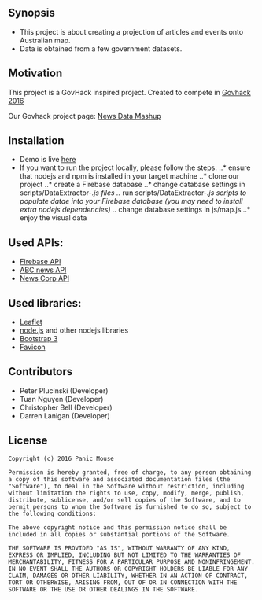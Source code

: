 ## Synopsis

* This project is about creating a projection of articles and events onto Australian map.
* Data is obtained from a few government datasets.

## Motivation

This project is a GovHack inspired project. Created to compete in [Govhack 2016](https://www.govhack.org/ "Govhack 2016")

Our Govhack project page: [News Data Mashup](https://2016.hackerspace.govhack.org/content/news-data-mashup)

## Installation
* Demo is live [here](https://peterplucinski.github.io/news-data-map/)
* If you want to run the project locally, please follow the steps:
..* ensure that nodejs and npm is installed in your target machine
..* clone our project
..* create a Firebase database
..* change database settings in scripts/DataExtractor-*.js files
..* run scripts/DataExtractor-*.js scripts to populate datae into your Firebase database (you may need to install extra nodejs dependencies)
..* change database settings in js/map.js
..* enjoy the visual data

## Used APIs:
* [Firebase API](https://firebase.google.com/)
* [ABC news API](https://developers.digital.abc.net.au/2016/07/28/the-abc-gateway-api-and-govhack/)
* [News Corp API](http://portal.govhack.org/datasets/2016/australia/newscorp/news-corp-content-api-%28capi%29-sa.html)

## Used libraries:
* [Leaflet](http://leafletjs.com/)
* [node.js](https://nodejs.org/en/) and other nodejs libraries
* [Bootstrap 3](http://getbootstrap.com/)
* [Favicon](http://www.favicon-generator.org/)

## Contributors
* Peter Plucinski (Developer)
* Tuan Nguyen (Developer)
* Christopher Bell (Developer)
* Darren Lanigan (Developer)


## License
    Copyright (c) 2016 Panic Mouse

    Permission is hereby granted, free of charge, to any person obtaining a copy of this software and associated documentation files (the "Software"), to deal in the Software without restriction, including without limitation the rights to use, copy, modify, merge, publish, distribute, sublicense, and/or sell copies of the Software, and to permit persons to whom the Software is furnished to do so, subject to the following conditions:

    The above copyright notice and this permission notice shall be included in all copies or substantial portions of the Software.

    THE SOFTWARE IS PROVIDED "AS IS", WITHOUT WARRANTY OF ANY KIND, EXPRESS OR IMPLIED, INCLUDING BUT NOT LIMITED TO THE WARRANTIES OF MERCHANTABILITY, FITNESS FOR A PARTICULAR PURPOSE AND NONINFRINGEMENT. IN NO EVENT SHALL THE AUTHORS OR COPYRIGHT HOLDERS BE LIABLE FOR ANY CLAIM, DAMAGES OR OTHER LIABILITY, WHETHER IN AN ACTION OF CONTRACT, TORT OR OTHERWISE, ARISING FROM, OUT OF OR IN CONNECTION WITH THE SOFTWARE OR THE USE OR OTHER DEALINGS IN THE SOFTWARE.

